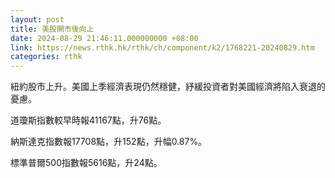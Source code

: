 ```yaml
---
layout: post
title: 美股開市後向上
date: 2024-08-29 21:46:11.000000000 +08:00
link: https://news.rthk.hk/rthk/ch/component/k2/1768221-20240829.htm
categories: rthk
---
```


紐約股市上升。美國上季經濟表現仍然穩健，紓緩投資者對美國經濟將陷入衰退的憂慮。

道瓊斯指數較早時報41167點，升76點。

納斯達克指數報17708點，升152點，升幅0.87%。

標準普爾500指數報5616點，升24點。
